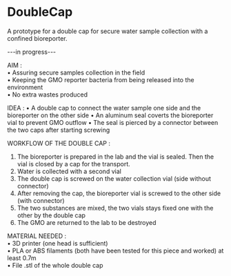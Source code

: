 # DoubleCap
A prototype for a double cap for secure water sample collection with a confined bioreporter.

---in progress---

AIM : <br>
• Assuring secure samples collection in the field <br>
• Keeping the GMO reporter bacteria from being released into the environment <br>
• No extra wastes produced <br>

IDEA : 
• A double cap to connect the water sample one side and the bioreporter on the other side
• An aluminum seal coverts the bioreporter vial to prevent GMO outflow
• The seal is pierced by a connector between the two caps after starting screwing


WORKFLOW OF THE DOUBLE CAP : <br>
1) The bioreporter is prepared in the lab and the vial is sealed. Then the vial is closed by a cap for the transport. <br>
2) Water is collected with a second vial <br>
3) The double cap is screwed on the water collection vial (side without connector) <br>
4) After removing the cap, the bioreporter vial is screwed to the other side (with connector) <br>
5) The two substances are mixed, the two vials stays fixed one with the other by the double cap <br>
6) The GMO are returned to the lab to be destroyed <br>


MATERIAL NEEDED : <br>
• 3D printer (one head is sufficient) <br>
• PLA or ABS filaments (both have been tested for this piece and worked) at least 0.7m <br>
• File .stl of the whole double cap

